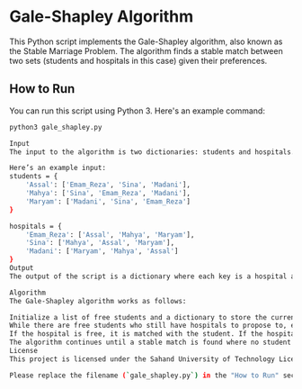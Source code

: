 # Gale-Shapley Algorithm

This Python script implements the Gale-Shapley algorithm, also known as the Stable Marriage Problem. The algorithm finds a stable match between two sets (students and hospitals in this case) given their preferences.

## How to Run

You can run this script using Python 3. Here's an example command:

```bash
python3 gale_shapley.py

Input
The input to the algorithm is two dictionaries: students and hospitals. Each dictionary key represents a student or a hospital, and the value is a list that represents their preferences. The first element in the list is the most preferred choice.

Here’s an example input:
students = {
    'Assal': ['Emam_Reza', 'Sina', 'Madani'],
    'Mahya': ['Sina', 'Emam_Reza', 'Madani'],
    'Maryam': ['Madani', 'Sina', 'Emam_Reza']
}

hospitals = {
    'Emam_Reza': ['Assal', 'Mahya', 'Maryam'],
    'Sina': ['Mahya', 'Assal', 'Maryam'],
    'Madani': ['Maryam', 'Mahya', 'Assal']
}
Output
The output of the script is a dictionary where each key is a hospital and the value is the student that the hospital is matched with. The algorithm guarantees that a stable match will be found if one exists.

Algorithm
The Gale-Shapley algorithm works as follows:

Initialize a list of free students and a dictionary to store the current matches.
While there are free students who still have hospitals to propose to, each student proposes to the first hospital on their list.
If the hospital is free, it is matched with the student. If the hospital is not free, it checks if it prefers the new student over the current match. If it does, it unmatches the current student and matches with the new student.
The algorithm continues until a stable match is found where no student and hospital would both prefer each other over their current partners.
License
This project is licensed under the Sahand University of Technology License.

Please replace the filename (`gale_shapley.py`) in the "How to Run" section with the actual filename of your Python script. Also, you may want to add more sections to this README, such as "Installation", "Contributing", etc., depending on the needs of your project. I hope this helps! Let me know if you have any other questions.
